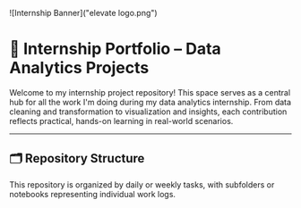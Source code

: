 ![Internship Banner]("elevate logo.png")


# 💼 Internship Portfolio – Data Analytics Projects

Welcome to my internship project repository! This space serves as a central hub for all the work I'm doing during my data analytics internship. From data cleaning and transformation to visualization and insights, each contribution reflects practical, hands-on learning in real-world scenarios.

---

## 🗂️ Repository Structure

This repository is organized by daily or weekly tasks, with subfolders or notebooks representing individual work logs.

